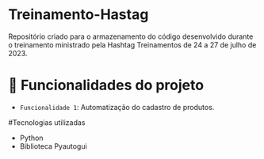 # Treinamento-Hastag
Repositório criado para o armazenamento do código desenvolvido  durante o treinamento ministrado pela Hashtag Treinamentos de 24 a 27 de julho de 2023.

# :hammer: Funcionalidades do projeto

- `Funcionalidade 1`: Automatização do cadastro de produtos.

#Tecnologias utilizadas
- Python
- Biblioteca Pyautogui
